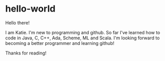 # hello-world

Hello there!

I am Katie.  I'm new to programming and github. 
So far I've learned how to code in Java, C, C++, Ada, Scheme, ML and Scala.
I'm looking forward to becoming a better programmer and learning github!

Thanks for reading!
